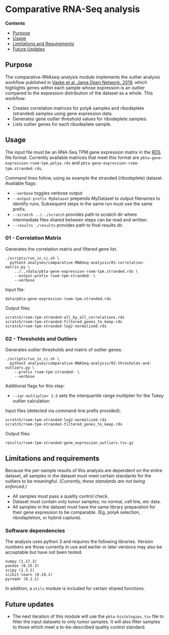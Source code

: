 # Comparative RNA-Seq analysis

**Contents**

- [Purpose](#purpose)
- [Usage](#usage)
- [Limitations and Requirements](#limitations-and-requirements)
- [Future Updates](#future-updates)

## Purpose
The comparative-RNAseq-analysis module implements the outlier analysis workflow published in [Vaske et al. Jama Open Network. 2019](https://jamanetwork.com/journals/jamanetworkopen/article-abstract/2753519), which highlights genes within each sample whose expression is an outlier compared to the expression distribution of the dataset as a whole. This workflow:
  - Creates correlation matrices for polyA samples and ribodeplete (stranded) samples using gene expression data.
  - Generates gene outlier threshold values for ribodeplete samples.
  - Lists outlier genes for each ribodeplete sample.

## Usage
The input file must be an RNA-Seq TPM gene expression matrix in the [RDS](https://stat.ethz.ch/R-manual/R-devel/library/base/html/readRDS.html) file format. Currently available matrices that meet this format are `pbta-gene-expression-rsem-tpm.polya.rds` and `pbta-gene-expression-rsem-tpm.stranded.rds`.

Command lines follow, using as example the stranded (ribodeplete) dataset.
Available flags:
  - `--verbose` toggles verbose output
  - `--output-prefix MyDataset` prepends MyDataset to output filenames to identify runs. Subsequent steps in the same run must use the same prefix.
  - `--scratch ../../scratch` provides path to scratch dir where intermediate files shared between steps can be read and written.
  - `--results ./results` provides path to final results dir.

### 01 - Correlation Matrix
Generates the correlation matrix and filtered gene list.

```
./scripts/run_in_ci.sh \
  python3 analyses/comparative-RNASeq-analysis/01-correlation-matrix.py \
    ../../data/pbta-gene-expression-rsem-tpm.stranded.rds \
    --output-prefix rsem-tpm-stranded- \
    --verbose
```

Input file:
```
data/pbta-gene-expression-rsem-tpm.stranded.rds
```

Output files:
```
scratch/rsem-tpm-stranded-all_by_all_correlations.rds
scratch/rsem-tpm-stranded-filtered_genes_to_keep.rds
scratch/rsem-tpm-stranded-log2-normalized.rds
```

### 02 -  Thresholds and Outliers
Generates outlier thresholds and matrix of outlier genes.

```
./scripts/run_in_ci.sh \
  python3 analyses/comparative-RNASeq-analysis/02-thresholds-and-outliers.py \
    --prefix rsem-tpm-stranded- \
    --verbose
```

Additional flags for this step:
  - `--iqr-multiplier 1.5` sets the interquartile range multiplier for the Tukey outlier calculation


Input files (detected via command-line prefix provided):
```
scratch/rsem-tpm-stranded-log2-normalized.rds
scratch/rsem-tpm-stranded-filtered_genes_to_keep.rds
```

Output files:
```
results/rsem-tpm-stranded-gene_expression_outliers.tsv.gz
```

## Limitations and requirements
Because the per-sample results of this analysis are dependent on the entire dataset, all samples in the dataset must meet certain standards for the outliers to be meaningful. *(Currently, these standards are not being enforced.)*
  - All samples must pass a quality control check.
  - Dataset must contain only tumor samples; no normal, cell line, etc data.
  - All samples in the dataset must have the same library preparation for their gene expression to be comparable. (Eg, polyA selection, ribodepletion, or hybrid capture).

### Software dependencies
The analysis uses python 3 and requires the following libraries. Version numbers
are those currently in use and earlier or later versions may also be acceptable but have not been tested.
```
numpy (1.17.3)
pandas (0.25.3)
scipy (1.3.2)
scikit-learn (0.19.1)
pyreadr (0.2.1)
```
In addition, a `utils` module is included for certain shared functions.

## Future updates
- The next iteration of this module will use the `pbta-histologies.tsv` file to filter the input datasets to only tumor samples. It will also filter samples to those which meet a to-be-described quality control standard.

